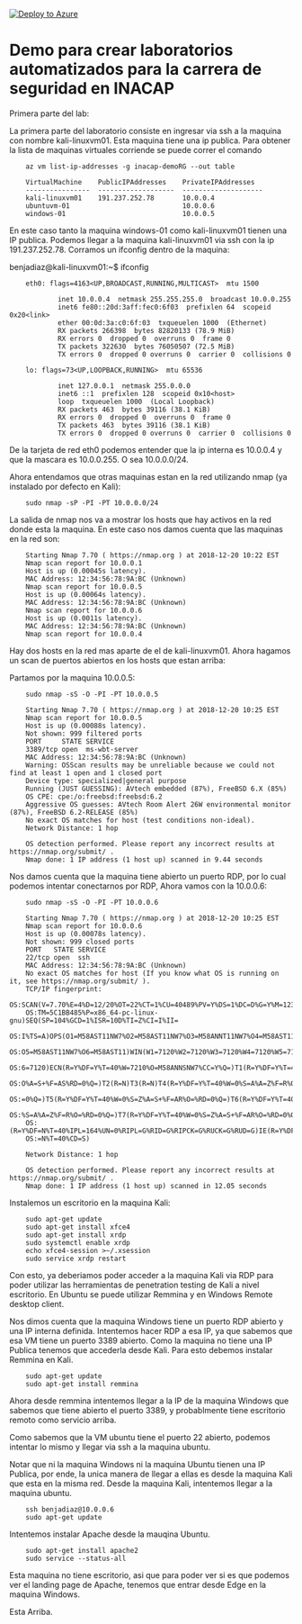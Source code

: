[![Deploy to Azure](http://azuredeploy.net/deploybutton.png)](https://azuredeploy.net/)

Demo para crear laboratorios automatizados para la carrera de seguridad en INACAP
====================

Primera parte del lab:

La primera parte del laboratorio consiste en ingresar via ssh a la maquina con nombre kali-linuxvm01. Esta maquina tiene una ip publica. Para obtener la lista de maquinas virtuales corriende se puede correr el comando 

        az vm list-ip-addresses -g inacap-demoRG --out table

        VirtualMachine    PublicIPAddresses    PrivateIPAddresses
        ----------------  -------------------  --------------------
        kali-linuxvm01    191.237.252.78       10.0.0.4
        ubuntuvm-01                            10.0.0.6
        windows-01                             10.0.0.5

En este caso tanto la maquina windows-01 como kali-linuxvm01 tienen una IP publica. Podemos llegar a la maquina kali-linuxvm01 via ssh con la ip 191.237.252.78. Corramos un ifconfig dentro de la maquina:

benjadiaz@kali-linuxvm01:~$ ifconfig

        eth0: flags=4163<UP,BROADCAST,RUNNING,MULTICAST>  mtu 1500

                inet 10.0.0.4  netmask 255.255.255.0  broadcast 10.0.0.255
                inet6 fe80::20d:3aff:fec0:6f03  prefixlen 64  scopeid 0x20<link>
                ether 00:0d:3a:c0:6f:03  txqueuelen 1000  (Ethernet)
                RX packets 266398  bytes 82820133 (78.9 MiB)
                RX errors 0  dropped 0  overruns 0  frame 0
                TX packets 322630  bytes 76050507 (72.5 MiB)
                TX errors 0  dropped 0 overruns 0  carrier 0  collisions 0

        lo: flags=73<UP,LOOPBACK,RUNNING>  mtu 65536

                inet 127.0.0.1  netmask 255.0.0.0
                inet6 ::1  prefixlen 128  scopeid 0x10<host>
                loop  txqueuelen 1000  (Local Loopback)
                RX packets 463  bytes 39116 (38.1 KiB)
                RX errors 0  dropped 0  overruns 0  frame 0
                TX packets 463  bytes 39116 (38.1 KiB)
                TX errors 0  dropped 0 overruns 0  carrier 0  collisions 0


De la tarjeta de red eth0 podemos entender que la ip interna es 10.0.0.4 y que la mascara es 10.0.0.255. O sea 10.0.0.0/24.

Ahora entendamos que otras maquinas estan en la red utilizando nmap (ya instalado por defecto en Kali):

        sudo nmap -sP -PI -PT 10.0.0.0/24
        
La salida de nmap nos va a mostrar los hosts que hay activos en la red donde esta la maquina. En este caso nos damos cuenta que las maquinas en la red son:

        Starting Nmap 7.70 ( https://nmap.org ) at 2018-12-20 10:22 EST
        Nmap scan report for 10.0.0.1
        Host is up (0.00045s latency).
        MAC Address: 12:34:56:78:9A:BC (Unknown)
        Nmap scan report for 10.0.0.5
        Host is up (0.00064s latency).
        MAC Address: 12:34:56:78:9A:BC (Unknown)
        Nmap scan report for 10.0.0.6
        Host is up (0.0011s latency).
        MAC Address: 12:34:56:78:9A:BC (Unknown)
        Nmap scan report for 10.0.0.4

Hay dos hosts en la red mas aparte de el de kali-linuxvm01. 
Ahora hagamos un scan de puertos abiertos en los hosts que estan arriba:

Partamos por la maquina 10.0.0.5:

        sudo nmap -sS -O -PI -PT 10.0.0.5

        Starting Nmap 7.70 ( https://nmap.org ) at 2018-12-20 10:25 EST
        Nmap scan report for 10.0.0.5
        Host is up (0.00088s latency).
        Not shown: 999 filtered ports
        PORT     STATE SERVICE
        3389/tcp open  ms-wbt-server
        MAC Address: 12:34:56:78:9A:BC (Unknown)
        Warning: OSScan results may be unreliable because we could not find at least 1 open and 1 closed port
        Device type: specialized|general purpose
        Running (JUST GUESSING): AVtech embedded (87%), FreeBSD 6.X (85%)
        OS CPE: cpe:/o:freebsd:freebsd:6.2
        Aggressive OS guesses: AVtech Room Alert 26W environmental monitor (87%), FreeBSD 6.2-RELEASE (85%)
        No exact OS matches for host (test conditions non-ideal).
        Network Distance: 1 hop

        OS detection performed. Please report any incorrect results at https://nmap.org/submit/ .
        Nmap done: 1 IP address (1 host up) scanned in 9.44 seconds
 
Nos damos cuenta que la maquina tiene abierto un puerto RDP, por lo cual podemos intentar conectarnos por RDP,
Ahora vamos con la 10.0.0.6:

        sudo nmap -sS -O -PI -PT 10.0.0.6

        Starting Nmap 7.70 ( https://nmap.org ) at 2018-12-20 10:25 EST
        Nmap scan report for 10.0.0.6
        Host is up (0.00078s latency).
        Not shown: 999 closed ports
        PORT   STATE SERVICE
        22/tcp open  ssh
        MAC Address: 12:34:56:78:9A:BC (Unknown)
        No exact OS matches for host (If you know what OS is running on it, see https://nmap.org/submit/ ).
        TCP/IP fingerprint:
        OS:SCAN(V=7.70%E=4%D=12/20%OT=22%CT=1%CU=40489%PV=Y%DS=1%DC=D%G=Y%M=123456%
        OS:TM=5C1BB485%P=x86_64-pc-linux-gnu)SEQ(SP=104%GCD=1%ISR=10D%TI=Z%CI=I%II=
        OS:I%TS=A)OPS(O1=M58AST11NW7%O2=M58AST11NW7%O3=M58ANNT11NW7%O4=M58AST11NW7%
        OS:O5=M58AST11NW7%O6=M58AST11)WIN(W1=7120%W2=7120%W3=7120%W4=7120%W5=7120%W
        OS:6=7120)ECN(R=Y%DF=Y%T=40%W=7210%O=M58ANNSNW7%CC=Y%Q=)T1(R=Y%DF=Y%T=40%S=
        OS:O%A=S+%F=AS%RD=0%Q=)T2(R=N)T3(R=N)T4(R=Y%DF=Y%T=40%W=0%S=A%A=Z%F=R%O=%RD
        OS:=0%Q=)T5(R=Y%DF=Y%T=40%W=0%S=Z%A=S+%F=AR%O=%RD=0%Q=)T6(R=Y%DF=Y%T=40%W=0
        OS:%S=A%A=Z%F=R%O=%RD=0%Q=)T7(R=Y%DF=Y%T=40%W=0%S=Z%A=S+%F=AR%O=%RD=0%Q=)U1
        OS:(R=Y%DF=N%T=40%IPL=164%UN=0%RIPL=G%RID=G%RIPCK=G%RUCK=G%RUD=G)IE(R=Y%DFI
        OS:=N%T=40%CD=S)

        Network Distance: 1 hop

        OS detection performed. Please report any incorrect results at https://nmap.org/submit/ .
        Nmap done: 1 IP address (1 host up) scanned in 12.05 seconds

Instalemos un escritorio en la maquina Kali:

        sudo apt-get update
        sudo apt-get install xfce4
        sudo apt-get install xrdp
        sudo systemctl enable xrdp
        echo xfce4-session >~/.xsession
        sudo service xrdp restart
        
Con esto, ya deberiamos poder acceder a la maquina Kali via RDP para poder utilizar las herramientas de penetration testing de Kali a nivel escritorio. En Ubuntu se puede utilizar Remmina y en Windows Remote desktop client.

Nos dimos cuenta que la maquina Windows tiene un puerto RDP abierto y una IP interna definida. Intentemos hacer RDP a esa IP, ya que sabemos que esa VM tiene un puerto 3389 abierto. Como la maquina no tiene una IP Publica tenemos que accederla desde Kali. Para esto debemos instalar Remmina en Kali.

        sudo apt-get update
        sudo apt-get install remmina

Ahora desde remmina intentemos llegar a la IP de la maquina Windows que sabemos que tiene abierto el puerto 3389, y probablmente tiene escritorio remoto como servicio arriba. 

Como sabemos que la VM ubuntu tiene el puerto 22 abierto, podemos intentar lo mismo y llegar via ssh a la maquina ubuntu. 

Notar que ni la maquina Windows ni la maquina Ubuntu tienen una IP Publica, por ende, la unica manera de llegar a ellas es desde la maquina Kali que esta en la misma red. Desde la maquina Kali, intentemos llegar a la maquina ubuntu.

        ssh benjadiaz@10.0.0.6
        sudo apt-get update

Intentemos instalar Apache desde la mauqina Ubuntu.

        sudo apt-get install apache2
        sudo service --status-all   
        
Esta maquina no tiene escritorio, asi que para poder ver si es que podemos ver el landing page de Apache, tenemos que entrar desde Edge en la maquina Windows.

Esta Arriba.




